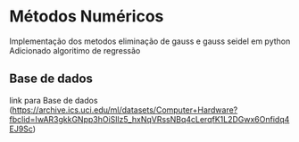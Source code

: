 # Métodos Numéricos 
Implementação dos metodos eliminação de gauss e gauss seidel em python
Adicionado algoritimo de regressão

## Base de dados
link para Base de dados (https://archive.ics.uci.edu/ml/datasets/Computer+Hardware?fbclid=IwAR3gkkGNpp3hOiSllz5_hxNqVRssNBq4cLerqfK1L2DGwx6Onfidq4EJ9Sc)
